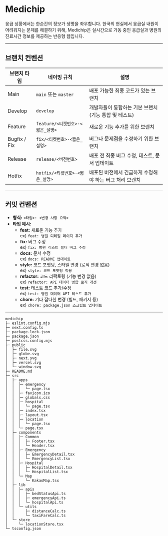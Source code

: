 # Medichip

응급 상황에서는 한순간의 정보가 생명을 좌우합니다.
한국의 현실에서 응급실 내원이 어려워지는 문제를 해결하기 위해, Medichip은 실시간으로 가동 중인 응급실과 병원의 진료시간 정보를 제공하는 반응형 웹입니다.

---

## 브랜치 컨벤션

| **브랜치 타입** | **네이밍 규칙**                  | **설명**                                                |
| --------------- | -------------------------------- | ------------------------------------------------------- |
| Main            | `main` 또는 `master`             | 배포 가능한 최종 코드가 있는 브랜치                     |
| Develop         | `develop`                        | 개발자들이 통합하는 기본 브랜치 (기능 통합 및 테스트)   |
| Feature         | `feature/<티켓번호>-<짧은_설명>` | 새로운 기능 추가를 위한 브랜치                          |
| Bugfix / Fix    | `fix/<티켓번호>-<짧은_설명>`     | 버그나 문제점을 수정하기 위한 브랜치                    |
| Release         | `release/<버전번호>`             | 배포 전 최종 버그 수정, 테스트, 문서 업데이트           |
| Hotfix          | `hotfix/<티켓번호>-<짧은_설명>`  | 배포된 버전에서 긴급하게 수정해야 하는 버그 처리 브랜치 |

---

## 커밋 컨벤션

- **형식:** `<타입>: <변경 사항 요약>`
- **타입 예시:**
  - **feat:** 새로운 기능 추가  
    ex) `feat: 병원 디테일 페이지 추가`
  - **fix:** 버그 수정  
    ex) `fix: 병원 리스트 필터 버그 수정`
  - **docs:** 문서 수정  
    ex) `docs: README 업데이트`
  - **style:** 코드 포맷팅, 스타일 변경 (로직 변경 없음)  
    ex) `style: 코드 포맷팅 적용`
  - **refactor:** 코드 리팩토링 (기능 변경 없음)  
    ex) `refactor: API 데이터 병합 로직 개선`
  - **test:** 테스트 코드 추가/수정  
    ex) `test: 병원 데이터 API 테스트 추가`
  - **chore:** 기타 잡다한 변경 (빌드, 패키지 등)  
    ex) `chore: package.json 스크립트 업데이트`

---

```
medichip
├─ eslint.config.mjs
├─ next.config.ts
├─ package-lock.json
├─ package.json
├─ postcss.config.mjs
├─ public
│  ├─ file.svg
│  ├─ globe.svg
│  ├─ next.svg
│  ├─ vercel.svg
│  └─ window.svg
├─ README.md
├─ src
│  ├─ apps
│  │  ├─ emergency
│  │  │  └─ page.tsx
│  │  ├─ favicon.ico
│  │  ├─ globals.css
│  │  ├─ hospital
│  │  │  └─ page.tsx
│  │  ├─ index.tsx
│  │  ├─ layout.tsx
│  │  ├─ location
│  │  │  └─ page.tsx
│  │  └─ page.tsx
│  ├─ components
│  │  ├─ Common
│  │  │  ├─ Footer.tsx
│  │  │  └─ Header.tsx
│  │  ├─ Emergency
│  │  │  ├─ EmergencyDetail.tsx
│  │  │  └─ EmergencyList.tsx
│  │  ├─ Hospital
│  │  │  ├─ HospitalDetail.tsx
│  │  │  └─ HospitalList.tsx
│  │  └─ Map
│  │     └─ KakaoMap.tsx
│  ├─ lib
│  │  ├─ apis
│  │  │  ├─ bedStatusApi.ts
│  │  │  ├─ emergencyApi.ts
│  │  │  └─ hospitalApi.ts
│  │  └─ utils
│  │     ├─ distanceCalc.ts
│  │     └─ taxiFareCalc.ts
│  └─ store
│     └─ locationStore.tsx
└─ tsconfig.json

```

